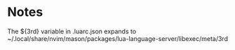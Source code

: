 # Notes

The ${3rd} variable in .luarc.json expands to
~/.local/share/nvim/mason/packages/lua-language-server/libexec/meta/3rd
